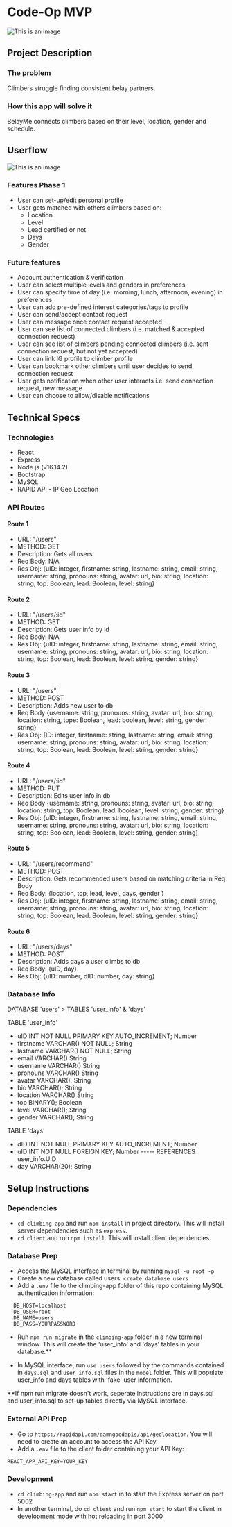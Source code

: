 # Code-Op MVP

![This is an image](./climbing-app/client/src/images/logo.png)

## Project Description

### **The problem**

Climbers struggle finding consistent belay partners.

### **How this app will solve it**

BelayMe connects climbers based on their level, location, gender and schedule.

## **Userflow**

![This is an image](/userflow.png)

### **Features Phase 1**

- User can set-up/edit personal profile
- User gets matched with others climbers based on:
  - Location
  - Level
  - Lead certified or not
  - Days
  - Gender

### **Future features**

- Account authentication & verification
- User can select multiple levels and genders in preferences
- User can specify time of day  (i.e. morning, lunch, afternoon, evening) in preferences
- User can add pre-defined interest categories/tags to profile
- User can send/accept contact request
- User can message once contact request accepted
- User can see list of connected climbers (i.e. matched & accepted connection request)
- User can see list of climbers pending connected climbers (i.e. sent connection request, but not yet accepted)
- User can link IG profile to climber profile
- User can bookmark other climbers until user decides to send connection request
- User gets notification when other user interacts i.e. send connection request, new message
- User can choose to allow/disable notifications

## **Technical Specs**

### **Technologies**

- React
- Express
- Node.js (v16.14.2)
- Bootstrap
- MySQL
- RAPID API - IP Geo Location

### API Routes

#### Route 1

- URL: "/users"
- METHOD: GET
- Description: Gets all users
- Req Body: N/A
- Res Obj: {uID: integer, firstname: string, lastname: string, email: string,
username: string, pronouns: string, avatar: url, bio: string, location: string, top: Boolean, lead: Boolean, level: string}

#### Route 2

- URL: "/users/:id"
- METHOD: GET
- Description: Gets user info by id
- Req Body: N/A
- Res Obj: {uID: integer, firstname: string, lastname: string, email: string, username: string, pronouns: string, avatar: url, bio: string,  location: string, top: Boolean, lead: Boolean, level: string, gender: string}

#### Route 3

- URL: "/users"
- METHOD: POST
- Description: Adds new user to db
- Req Body {username: string, pronouns: string, avatar: url, bio: string,  location: string, tope: Boolean, lead: boolean, level: string, gender: string}
- Res Obj: {ID: integer, firstname: string, lastname: string, email: string, username: string, pronouns: string, avatar: url, bio: string,  location: string, top: Boolean, lead: Boolean, level: string, gender: string}

#### Route 4

- URL: "/users/:id"
- METHOD: PUT
- Description: Edits user info in db
- Req Body {username: string, pronouns: string, avatar: url, bio: string, location: string, top: Boolean, lead: boolean, level: string, gender: string}
- Res Obj: {uID: integer, firstname: string, lastname: string, email: string, username: string, pronouns: string, avatar: url, bio: string,  location: string, top: Boolean, lead: Boolean, level: string, gender: string}

#### Route 5

- URL: "/users/recommend"
- METHOD: POST
- Description: Gets recommended users based on matching criteria in Req Body
- Req Body: {location, top, lead, level, days, gender }
- Res Obj: {uID: integer, firstname: string, lastname: string, email: string, username: string, pronouns: string, avatar: url, bio: string,  location: string, top: Boolean, lead: Boolean, level: string, gender: string}

#### Route 6

- URL: "/users/days"
- METHOD: POST
- Description: Adds days a user climbs to db
- Req Body: {uID, day}
- Res Obj: {uID: number, dID: number, day: string}

### Database Info

DATABASE 'users' > TABLES 'user_info' & 'days'

TABLE 'user_info'

- uID INT NOT NULL PRIMARY KEY AUTO_INCREMENT; Number
- firstname VARCHAR() NOT NULL; String
- lastname VARCHAR() NOT NULL; String
- email VARCHAR() String
- username VARCHAR() String
- pronouns VARCHAR() String
- avatar VARCHAR(); String
- bio VARCHAR(); String
- location VARCHAR() String
- top BINARY(); Boolean
- level VARCHAR(); String
- gender VARCHAR(); String

TABLE 'days'

- dID INT NOT NULL PRIMARY KEY AUTO_INCREMENT; Number
- uID INT NOT NULL FOREIGN KEY; Number ----- REFERENCES user_info.UID
- day VARCHAR(20); String

## **Setup Instructions**

### Dependencies

- `cd climbing-app` and run `npm install` in project directory. This will install server dependencies such as `express`.
- `cd client` and run `npm install`. This will install client dependencies.

### Database Prep

- Access the MySQL interface in terminal by running `mysql -u root -p`
- Create a new database called users: `create database users`
- Add a `.env` file to the climbing-app folder of this repo containing MySQL authentication information:

```
  DB_HOST=localhost
  DB_USER=root
  DB_NAME=users
  DB_PASS=YOURPASSWORD
```

- Run `npm run migrate` in the `climbing-app` folder in a new terminal window. This will create the 'user_info' and 'days' tables in your database.**

- In MySQL interface, run `use users` followed by the commands contained in `days.sql` and `user_info.sql` files in the `model` folder. This will populate user_info and days tables with 'fake' user information.

**If npm run migrate doesn't work, seperate instructions are in days.sql and user_info.sql to set-up tables directly via MySQL interface.

### External API Prep

- Go to `https://rapidapi.com/damngoodapis/api/geolocation`. You will need to create an account to access the API Key.
- Add a `.env` file to the client folder containing your API Key:

```
REACT_APP_API_KEY=YOUR_KEY
```

### Development

- `cd climbing-app` and run `npm start` in to start the Express server on port 5002
- In another terminal, do `cd client` and run `npm start` to start the client in development mode with hot reloading in port 3000
